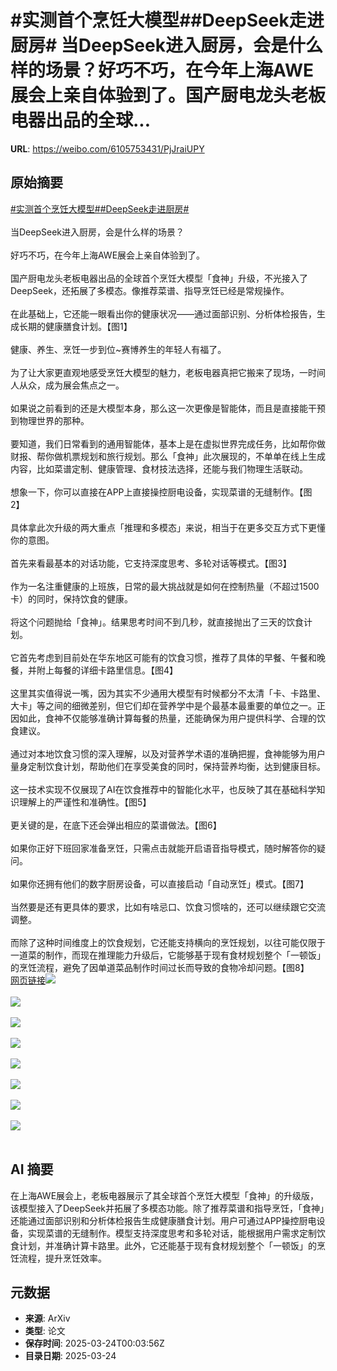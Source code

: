 # #实测首个烹饪大模型##DeepSeek走进厨房# 当DeepSeek进入厨房，会是什么样的场景？好巧不巧，在今年上海AWE展会上亲自体验到了。国产厨电龙头老板电器出品的全球...

**URL**: https://weibo.com/6105753431/PjJraiUPY

## 原始摘要

<a href="https://m.weibo.cn/search?containerid=231522type%3D1%26t%3D10%26q%3D%23%E5%AE%9E%E6%B5%8B%E9%A6%96%E4%B8%AA%E7%83%B9%E9%A5%AA%E5%A4%A7%E6%A8%A1%E5%9E%8B%23&amp;extparam=%23%E5%AE%9E%E6%B5%8B%E9%A6%96%E4%B8%AA%E7%83%B9%E9%A5%AA%E5%A4%A7%E6%A8%A1%E5%9E%8B%23" data-hide=""><span class="surl-text">#实测首个烹饪大模型#</span></a><a href="https://m.weibo.cn/search?containerid=231522type%3D1%26t%3D10%26q%3D%23DeepSeek%E8%B5%B0%E8%BF%9B%E5%8E%A8%E6%88%BF%23&amp;extparam=%23DeepSeek%E8%B5%B0%E8%BF%9B%E5%8E%A8%E6%88%BF%23" data-hide=""><span class="surl-text">#DeepSeek走进厨房#</span></a> <br><br>当DeepSeek进入厨房，会是什么样的场景？<br><br>好巧不巧，在今年上海AWE展会上亲自体验到了。<br><br>国产厨电龙头老板电器出品的全球首个烹饪大模型「食神」升级，不光接入了DeepSeek，还拓展了多模态。像推荐菜谱、指导烹饪已经是常规操作。<br><br>在此基础上，它还能一眼看出你的健康状况——通过面部识别、分析体检报告，生成长期的健康膳食计划。【图1】<br><br>健康、养生、烹饪一步到位~赛博养生的年轻人有福了。<br><br>为了让大家更直观地感受烹饪大模型的魅力，老板电器真把它搬来了现场，一时间人从众，成为展会焦点之一。<br><br>如果说之前看到的还是大模型本身，那么这一次更像是智能体，而且是直接能干预到物理世界的那种。<br><br>要知道，我们日常看到的通用智能体，基本上是在虚拟世界完成任务，比如帮你做财报、帮你做机票规划和旅行规划。那么「食神」此次展现的，不单单在线上生成内容，比如菜谱定制、健康管理、食材技法选择，还能与我们物理生活联动。<br><br>想象一下，你可以直接在APP上直接操控厨电设备，实现菜谱的无缝制作。【图2】<br><br>具体拿此次升级的两大重点「推理和多模态」来说，相当于在更多交互方式下更懂你的意图。<br><br>首先来看最基本的对话功能，它支持深度思考、多轮对话等模式。【图3】<br><br>作为一名注重健康的上班族，日常的最大挑战就是如何在控制热量（不超过1500卡）的同时，保持饮食的健康。<br><br>将这个问题抛给「食神」。结果思考时间不到几秒，就直接抛出了三天的饮食计划。<br><br>它首先考虑到目前处在华东地区可能有的饮食习惯，推荐了具体的早餐、午餐和晚餐，并附上每餐的详细卡路里信息。【图4】<br><br>这里其实值得说一嘴，因为其实不少通用大模型有时候都分不太清「卡、卡路里、大卡」等之间的细微差别，但它们却在营养学中是个最基本最重要的单位之一。正因如此，食神不仅能够准确计算每餐的热量，还能确保为用户提供科学、合理的饮食建议。<br><br>通过对本地饮食习惯的深入理解，以及对营养学术语的准确把握，食神能够为用户量身定制饮食计划，帮助他们在享受美食的同时，保持营养均衡，达到健康目标。<br><br>这一技术实现不仅展现了AI在饮食推荐中的智能化水平，也反映了其在基础科学知识理解上的严谨性和准确性。【图5】<br><br>更关键的是，在底下还会弹出相应的菜谱做法。【图6】<br><br>如果你正好下班回家准备烹饪，只需点击就能开启语音指导模式，随时解答你的疑问。<br><br>如果你还拥有他们的数字厨房设备，可以直接启动「自动烹饪」模式。【图7】<br><br>当然要是还有更具体的要求，比如有啥忌口、饮食习惯啥的，还可以继续跟它交流调整。<br><br>而除了这种时间维度上的饮食规划，它还能支持横向的烹饪规划，以往可能仅限于一道菜的制作，而现在推理能力升级后，它能够基于现有食材规划整个「一顿饭」的烹饪流程，避免了因单道菜品制作时间过长而导致的食物冷却问题。【图8】<a href="https://weibo.cn/sinaurl?u=https%3A%2F%2Fmp.weixin.qq.com%2Fs%2FkAYTa_ZIozpcDbup2ijk8g" data-hide=""><span class="url-icon"><img style="width: 1rem;height: 1rem" src="https://h5.sinaimg.cn/upload/2015/09/25/3/timeline_card_small_web_default.png" referrerpolicy="no-referrer"></span><span class="surl-text">网页链接</span></a><img style="" src="https://tvax1.sinaimg.cn/large/006Fd7o3ly1hzpt5oavflg30fn0kz4qr.gif" referrerpolicy="no-referrer"><br><br><img style="" src="https://tvax3.sinaimg.cn/large/006Fd7o3ly1hzpt6au1wgj30j60k6juq.jpg" referrerpolicy="no-referrer"><br><br><img style="" src="https://tvax2.sinaimg.cn/large/006Fd7o3ly1hzpt6hdtffj30j5101af2.jpg" referrerpolicy="no-referrer"><br><br><img style="" src="https://tvax2.sinaimg.cn/large/006Fd7o3ly1hzpt6supnfg30dd0rn7wh.gif" referrerpolicy="no-referrer"><br><br><img style="" src="https://tvax4.sinaimg.cn/large/006Fd7o3ly1hzpt73rogwg30hk10a7wh.gif" referrerpolicy="no-referrer"><br><br><img style="" src="https://tvax3.sinaimg.cn/large/006Fd7o3ly1hzpt7bnqjyj30u00w1tge.jpg" referrerpolicy="no-referrer"><br><br><img style="" src="https://tvax2.sinaimg.cn/large/006Fd7o3ly1hzpt7jpcdhj30u00jmact.jpg" referrerpolicy="no-referrer"><br><br><img style="" src="https://tvax2.sinaimg.cn/large/006Fd7o3ly1hzpt7y8aasj30u00fz49o.jpg" referrerpolicy="no-referrer"><br><br>

## AI 摘要

在上海AWE展会上，老板电器展示了其全球首个烹饪大模型「食神」的升级版，该模型接入了DeepSeek并拓展了多模态功能。除了推荐菜谱和指导烹饪，「食神」还能通过面部识别和分析体检报告生成健康膳食计划。用户可通过APP操控厨电设备，实现菜谱的无缝制作。模型支持深度思考和多轮对话，能根据用户需求定制饮食计划，并准确计算卡路里。此外，它还能基于现有食材规划整个「一顿饭」的烹饪流程，提升烹饪效率。

## 元数据

- **来源**: ArXiv
- **类型**: 论文
- **保存时间**: 2025-03-24T00:03:56Z
- **目录日期**: 2025-03-24
